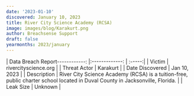 ```yaml
---
date: '2023-01-10'
discovered: January 10, 2023
title: River City Science Academy (RCSA)
image: images/blog/Karakurt.png
author: Breachsense Support
draft: false
yearmonths: 2023/january
---
```


| Data Breach Report------------:     |:-------------:    | :-----:|
| Victim      | rivercityscience.org      | 
| Threat Actor      | Karakurt      | 
| Date Discovered      | Jan 10, 2023      | 
| Description      | River City Science Academy (RCSA) is a tuition-free, public charter school located in Duval County in Jacksonville, Florida.      | 
| Leak Size      | Unknown      | 

